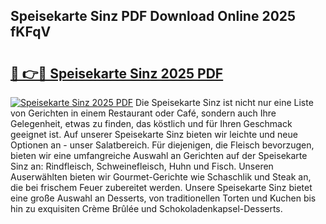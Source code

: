 ## Speisekarte Sinz PDF Download Online 2025 fKFqV

# <h2><a href="http://gcbat1.nevu.top/?p=Speisekarte+Sinz">🔗 👉🔴 Speisekarte Sinz 2025 PDF</a></h2>

[![Speisekarte Sinz 2025 PDF](https://i.imgur.com/dBaPXMq.png)](http://gcbat1.nevu.top/?p=Speisekarte+Sinz)
Die Speisekarte Sinz ist nicht nur eine Liste von Gerichten in einem Restaurant oder Café, sondern auch Ihre Gelegenheit, etwas zu finden, das köstlich und für Ihren Geschmack geeignet ist. Auf unserer Speisekarte Sinz bieten wir leichte und neue Optionen an - unser Salatbereich. Für diejenigen, die Fleisch bevorzugen, bieten wir eine umfangreiche Auswahl an Gerichten auf der Speisekarte Sinz an: Rindfleisch, Schweinefleisch, Huhn und Fisch. Unseren Auserwählten bieten wir Gourmet-Gerichte wie Schaschlik und Steak an, die bei frischem Feuer zubereitet werden. Unsere Speisekarte Sinz bietet eine große Auswahl an Desserts, von traditionellen Torten und Kuchen bis hin zu exquisiten Crème Brûlée und Schokoladenkapsel-Desserts.
